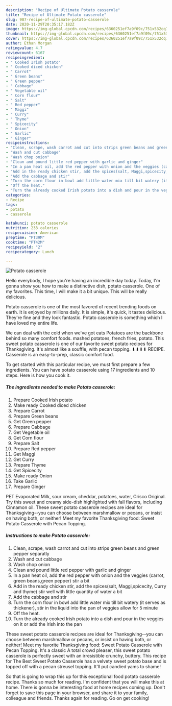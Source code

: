 ```yaml
---
description: "Recipe of Ultimate Potato casserole"
title: "Recipe of Ultimate Potato casserole"
slug: 907-recipe-of-ultimate-potato-casserole
date: 2020-11-29T20:35:17.182Z
image: https://img-global.cpcdn.com/recipes/6360251ef7a9f09c/751x532cq70/potato-casserole-recipe-main-photo.jpg
thumbnail: https://img-global.cpcdn.com/recipes/6360251ef7a9f09c/751x532cq70/potato-casserole-recipe-main-photo.jpg
cover: https://img-global.cpcdn.com/recipes/6360251ef7a9f09c/751x532cq70/potato-casserole-recipe-main-photo.jpg
author: Ethan Morgan
ratingvalue: 4.7
reviewcount: 6167
recipeingredient:
- " Cooked Irish potato"
- " Cooked diced chicken"
- " Carrot"
- " Green beans"
- " Green pepper"
- " Cabbage"
- " Vegetable oil"
- " Corn flour"
- " Salt"
- " Red pepper"
- " Maggi"
- " Curry"
- " Thyme"
- " Spicecity"
- " Onion"
- " Garlic"
- " Ginger"
recipeinstructions:
- "Clean, scrape, wash carrot and cut into strips green beans and green pepper separatly"
- "Wash and cut cabbage"
- "Wash chop onion"
- "Clean and pound little red pepper with garlic and ginger"
- "In a pan heat oil, add the red pepper with onion and the veggies (carrot, green beans,green pepper) stir a bit"
- "Add in the ready chicken stir, add the spices(salt, Maggi,spicecity, Curry and thyme) stir well with little quantity of water a bit"
- "Add the cabbage and stir"
- "Turn the corn flour in bowl add little water mix till bit watery (it serves as thickener), stir in the liquid into the pan of veggies allow for 5 minute"
- "Off the heat."
- "Turn the already cooked Irish potato into a dish and pour in the veggies on it or add the Irish into the pan"
categories:
- Recipe
tags:
- potato
- casserole

katakunci: potato casserole 
nutrition: 233 calories
recipecuisine: American
preptime: "PT39M"
cooktime: "PT42M"
recipeyield: "2"
recipecategory: Lunch

---
```



![Potato casserole](https://img-global.cpcdn.com/recipes/6360251ef7a9f09c/751x532cq70/potato-casserole-recipe-main-photo.jpg)

Hello everybody, I hope you're having an incredible day today. Today, I'm gonna show you how to make a distinctive dish, potato casserole. One of my favorites. This time, I will make it a bit unique. This will be really delicious.

Potato casserole is one of the most favored of recent trending foods on earth. It is enjoyed by millions daily. It is simple, it's quick, it tastes delicious. They're fine and they look fantastic. Potato casserole is something which I have loved my entire life.

We can deal with the cold when we&#39;ve got eats Potatoes are the backbone behind so many comfort foods. mashed potatoes, french fries, potato. This sweet potato casserole is one of our favorite sweet potato recipes for Thanksgiving. It&#39;s almost like a souffle, with pecan topping. ⬇⬇⬇⬇ RECIPE. Casserole is an easy-to-prep, classic comfort food.


To get started with this particular recipe, we must first prepare a few ingredients. You can have potato casserole using 17 ingredients and 10 steps. Here is how you cook it.

<!--inarticleads1-->

##### The ingredients needed to make Potato casserole:

1. Prepare  Cooked Irish potato
1. Make ready  Cooked diced chicken
1. Prepare  Carrot
1. Prepare  Green beans
1. Get  Green pepper
1. Prepare  Cabbage
1. Get  Vegetable oil
1. Get  Corn flour
1. Prepare  Salt
1. Prepare  Red pepper
1. Get  Maggi
1. Get  Curry
1. Prepare  Thyme
1. Get  Spicecity
1. Make ready  Onion
1. Take  Garlic
1. Prepare  Ginger


PET Evaporated Milk, sour cream, cheddar, potatoes, water, Crisco Original. Try this sweet and creamy side-dish highlighted with fall flavors, including Cinnamon oil. These sweet potato casserole recipes are ideal for Thanksgiving--you can choose between marshmallow or pecans, or insist on having both, or neither! Meet my favorite Thanksgiving food: Sweet Potato Casserole with Pecan Topping. 

<!--inarticleads2-->

##### Instructions to make Potato casserole:

1. Clean, scrape, wash carrot and cut into strips green beans and green pepper separatly
1. Wash and cut cabbage
1. Wash chop onion
1. Clean and pound little red pepper with garlic and ginger
1. In a pan heat oil, add the red pepper with onion and the veggies (carrot, green beans,green pepper) stir a bit
1. Add in the ready chicken stir, add the spices(salt, Maggi,spicecity, Curry and thyme) stir well with little quantity of water a bit
1. Add the cabbage and stir
1. Turn the corn flour in bowl add little water mix till bit watery (it serves as thickener), stir in the liquid into the pan of veggies allow for 5 minute
1. Off the heat.
1. Turn the already cooked Irish potato into a dish and pour in the veggies on it or add the Irish into the pan


These sweet potato casserole recipes are ideal for Thanksgiving--you can choose between marshmallow or pecans, or insist on having both, or neither! Meet my favorite Thanksgiving food: Sweet Potato Casserole with Pecan Topping. It&#39;s a classic A total crowd pleaser, this sweet potato casserole is perfectly sweet with an irresistible crunchy, buttery. This recipe for The Best Sweet Potato Casserole has a velvety sweet potato base and is topped off with a pecan streusel topping. It&#39;ll put candied yams to shame! 

So that is going to wrap this up for this exceptional food potato casserole recipe. Thanks so much for reading. I'm confident that you will make this at home. There is gonna be interesting food at home recipes coming up. Don't forget to save this page in your browser, and share it to your family, colleague and friends. Thanks again for reading. Go on get cooking!
